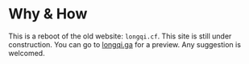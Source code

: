 # Why & How

This is a reboot of the old website: `longqi.cf`. This site is still under construction. You can go to [longqi.ga](//longqi.ga) for a preview. Any suggestion is welcomed.

